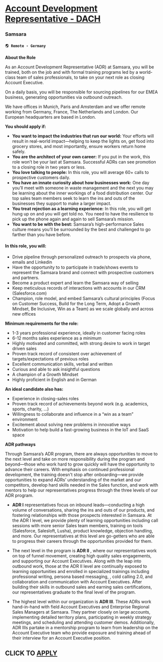 # [Account Development Representative - DACH](https://www.remotewlb.com/apply/account-development-representative-dach-94385)  
### Samsara  
#### `🌎 Remote - Germany`  

**About the Role**

As an Account Development Representative (ADR) at Samsara, you will be trained, both on the job and with formal training programs led by a world-class team of sales professionals, to take on your next role as closing Account Executive.

On a daily basis, you will be responsible for sourcing pipelines for our EMEA business, generating opportunities via outbound outreach.

We have offices in Munich, Paris and Amsterdam and we offer remote working from Germany, France, The Netherlands and London. Our European headquarters are based in London.

**You should apply if:**

  * **You want to impact the industries that run our world:** Your efforts will result in real-world impact—helping to keep the lights on, get food into grocery stores, and most importantly, ensure workers return home safely.
  * **You are the architect of your own career:** If you put in the work, this role won’t be your last at Samsara. Successful ADRs can see promotion to a closing role in two years or less.
  * **You love talking to people:** In this role, you will average 60+ calls to prospective customers daily.
  * **You have an innate curiosity about how businesses work:** One day you’ll meet with someone in waste management and the next you may be learning about the inner workings of a food distribution center. Our top sales team members seek to learn the ins and outs of the businesses they support to make a larger impact.
  * **You treat rejection as a learning experience:** In this role, you will get hung up on and you will get told no. You need to have the resilience to pick up the phone again and again to sell Samsara’s mission.
  * **You want to be with the best:** Samsara’s high-performance Sales culture means you’ll be surrounded by the best and challenged to go farther than you have before.

#### **In this role, you will:**

  * Drive pipeline through personalized outreach to prospects via phone, emails and Linkedin
  * Have the opportunity to to participate in trade/shows events to represent the Samsara brand and connect with prospective customers and partners.
  * Become a product expert and learn the Samsara way of selling
  * Keep meticulous records of interactions with accounts in our CRM (Salesforce.com)
  * Champion, role model, and embed Samsara’s cultural principles (Focus on Customer Success, Build for the Long Term, Adopt a Growth Mindset, Be Inclusive, Win as a Team) as we scale globally and across new offices

**Minimum requirements for the role:**

  * 1-3 years professional experience, ideally in customer facing roles
  * 6-12 months sales experience as a minimum
  * Highly motivated and committed, with strong desire to work in target driven sales
  * Proven track record of consistent over achievement of targets/expectations of previous roles
  * Excellent communication skills, verbal and written
  * Curious and able to ask insightful questions
  * A champion of a Growth Mindset
  * Highly proficient in English and in German

**An ideal candidate also has:**

  * Experience in closing-sales roles
  * Proven track record of achievements beyond work (e.g. academics, sports, charity, …)
  * Willingness to collaborate and influence in a “win as a team” environment
  * Excitement about solving new problems in innovative ways
  * Motivation to help build a fast-growing business in the IoT and SaaS space

**ADR pathways**

Through Samsara’s ADR program, there are always opportunities to move to the next level and take on more responsibility during the program and beyond—those who work hard to grow quickly will have the opportunity to advance their careers. With emphasis on continued professional development, the training doesn't stop after onboarding—we provide opportunities to expand ADRs’ understanding of the market and our competitors, develop hard skills needed in the Sales function, and work with mentors to help our representatives progress through the three levels of our ADR program.

  * **ADR I** representatives focus on inbound leads—conducting a high volume of conversations, sharing the ins and outs of our products, and fostering relationships with those prospects interested in Samsara. At the ADR I level, we provide plenty of learning opportunities including call sessions with more senior Sales team members, training on tools (Salesforce, Salesloft, Lusha), product knowledge, objection handling, and more. Our representatives at this level are go-getters who are able to progress their careers through the opportunities provided for them.

  * The next level in the program is **ADR II** , where our representatives work on top of funnel movement, creating high quality sales engagements, and supporting our Account Executives. Along with the leap into outbound work, those at the ADR II level are continually exposed to learning opportunities and enrolled in specialized trainings including professional writing, persona based messaging, , cold calling 2.0, and collaboration and communication with Account Executives. After building their skills in outbound sales and earning sales certifications, our representatives graduate to the final level of the program.

  * The highest level within our organization is **ADR III**. These ADRs work hand-in-hand with field Account Executives and Enterprise Regional Sales Managers at Samsara. They partner closely on large accounts, implementing detailed territory plans, participating in weekly strategy meetings, and scheduling and attending customer demos. Additionally, ADR IIIs partake in a mentorship program to learn from leadership on the Account Executive team who provide exposure and training ahead of their interview for an Account Executive position.

  
## CLICK TO [APPLY](https://www.remotewlb.com/apply/account-development-representative-dach-94385)

